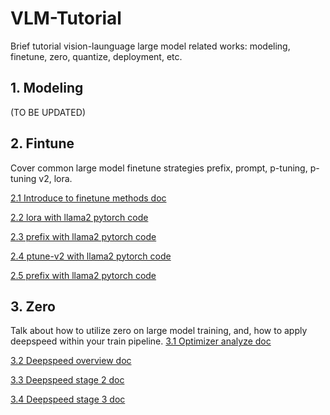 
# VLM-Tutorial
Brief tutorial vision-launguage large model related works: modeling, finetune, zero, quantize, deployment, etc.


## 1. Modeling
(TO BE UPDATED)

## 2. Fintune
Cover common large model finetune strategies prefix, prompt, p-tuning, p-tuning v2, lora. 

[2.1 Introduce to finetune methods doc](https://github.com/yzy-jumphigh/vlm-action/blob/main/Tuning/README.md) 

[2.2 lora with llama2 pytorch code](https://github.com/yzy-jumphigh/vlm-action/blob/main/Tuning/llama2_lora.py) 

[2.3 prefix with llama2 pytorch code](https://github.com/yzy-jumphigh/vlm-action/blob/main/Tuning/llama2_prefix.py) 

[2.4 ptune-v2 with llama2 pytorch code](https://github.com/yzy-jumphigh/vlm-action/blob/main/Tuning/llama2_ptune_v2.py) 

[2.5 prefix with llama2 pytorch code](https://github.com/yzy-jumphigh/vlm-action/blob/main/Tuning/llama2_prompt.py) 

## 3. Zero
Talk about how to utilize zero on large model training, and, how to apply deepspeed within your train pipeline.
[3.1 Optimizer analyze doc](https://github.com/yzy-jumphigh/vlm-action/blob/main/Zero/doc/Optimizer%20States%20Overview.md) 

[3.2 Deepspeed overview doc](https://github.com/yzy-jumphigh/vlm-action/blob/main/Zero/doc/Deepspeed%20Overview.md) 

[3.3 Deepspeed stage 2 doc](https://github.com/yzy-jumphigh/vlm-action/blob/main/Zero/doc/DeepSpeed%20Stage2.md) 

[3.4 Deepspeed stage 3 doc](https://github.com/yzy-jumphigh/vlm-action/blob/main/Zero/doc/DeepSpeed%20Stage3.md) 








